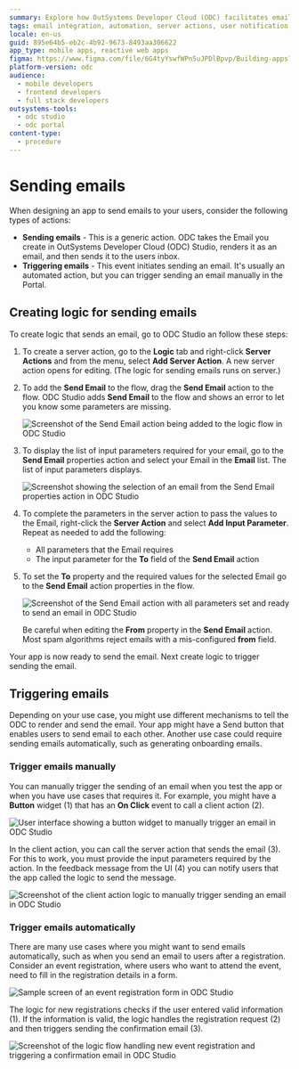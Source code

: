 ```yaml
---
summary: Explore how OutSystems Developer Cloud (ODC) facilitates email sending and triggering through its Studio interface.
tags: email integration, automation, server actions, user notification, email templates
locale: en-us
guid: 895e64b5-eb2c-4b92-9673-8493aa306622
app_type: mobile apps, reactive web apps
figma: https://www.figma.com/file/6G4tyYswfWPn5uJPDlBpvp/Building-apps?type=design&node-id=3101%3A11324&t=ZwHw8hXeFhwYsO5V-1
platform-version: odc
audience:
  - mobile developers
  - frontend developers
  - full stack developers
outsystems-tools:
  - odc studio
  - odc portal
content-type:
  - procedure
---
```


# Sending emails

When designing an app to send emails to your users, consider the following types of actions:

* **Sending emails** - This is a generic action. ODC takes the Email you create in OutSystems Developer Cloud (ODC) Studio, renders it as an email, and then sends it to the users inbox.
* **Triggering emails** -  This event initiates sending an email. It's usually an automated action, but you can trigger sending an email manually in the Portal.

## Creating logic for sending emails

To create logic that sends an email, go to ODC Studio an follow these steps:

1. To create a server action, go to the **Logic** tab and right-click **Server Actions** and from the menu, select  **Add Server Action**.  A new server action opens for editing. (The logic for sending emails runs on server.)
1. To add  the **Send Email** to the flow, drag the **Send Email** action to the flow. ODC Studio adds **Send Email** to the flow and shows an error to let you know some parameters are missing.

    ![Screenshot of the Send Email action being added to the logic flow in ODC Studio](images/logic-send-email-tool-odcs.png "Send Email Action in Logic Flow")

1. To display  the list of input parameters required for your email, go to the **Send Email** properties action and select your Email in the **Email** list. The list of input parameters displays.

    ![Screenshot showing the selection of an email from the Send Email properties action in ODC Studio](images/select-email-list-odcs.png "Selecting Email from List")

1. To complete the parameters in the server action to pass the values to the Email, right-click the **Server Action** and select **Add Input Parameter**. Repeat as needed to add the following:

    * All parameters that the Email requires
    * The input parameter for the **To** field of the **Send Email** action

1. To set the **To** property and the required values for the selected Email go to the **Send Email** action properties in the flow.

    ![Screenshot of the Send Email action with all parameters set and ready to send an email in ODC Studio](images/logic-send-email-ready-odcs.png "Send Email with Parameters Set")

    <div class="info" markdown="1">

    Be careful when editing the **From** property in the **Send Email** action. Most spam algorithms reject emails with a mis-configured **from** field.

    </div>

Your app is now ready to send the email. Next create logic to trigger sending the email.

## Triggering emails

Depending on your use case, you might use different mechanisms to tell the ODC to render and send the email. Your app might have a Send button that enables users to send email to each other. Another use case could require sending emails  automatically, such as generating onboarding emails.

### Trigger emails manually

You can manually trigger the sending of an email when you test the app or when you have use cases that requires it. For example, you might have a **Button** widget (1) that has  an **On Click** event to call a client action (2).

![User interface showing a button widget to manually trigger an email in ODC Studio](images/trigger-email-manually-ui-odcs.png "Trigger Email Manually UI")

In the client action, you can call the server action that sends the email (3). For this to work, you must provide the input parameters required by the action. In the feedback message from the UI (4) you can notify users that the app called the logic to send the message.

![Screenshot of the client action logic to manually trigger sending an email in ODC Studio](images/trigger-email-manually-logic-odcs.png "Trigger Email Manually Logic")

### Trigger emails automatically

There are many use cases where you might want to send emails automatically, such as when you send an email to users after a registration. Consider an event registration, where users who want to attend the event, need to fill in the registration details in a form.

![Sample screen of an event registration form in ODC Studio](images/sample-screen-ss.png "Sample Event Registration Screen")

The logic for new registrations checks if the user entered valid information (1). If the information is valid, the logic handles the registration request (2) and then triggers sending the confirmation email (3).

![Screenshot of the logic flow handling new event registration and triggering a confirmation email in ODC Studio](images/sample-logic-new-registration-ss.png "Logic for New Registration")
